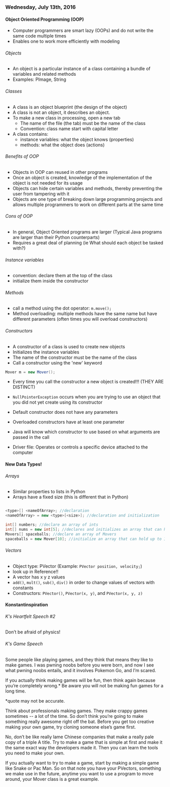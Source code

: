 ### Wednesday, July 13th, 2016

#### Object Oriented Programming (OOP)
* Computer programmers are smart lazy (OOPs) and do not write the same code multiple times
* Enables one to work more efficiently with modeling

###### Objects
* An object is a particular instance of a class containing a bundle of variables and related methods
* Examples: PImage, String

###### Classes 
* A class is an object blueprint (the design of the object) 
* A class is not an object, it describes an object.
* To make a new class in processing, open a new tab
  * The name of the file (the tab) must be the name of the class
  * Convention: class name start with capital letter
* A class contains:
  * instance variables: what the object knows (properties)
  * methods: what the object does (actions)

###### Benefits of OOP
* Objects in OOP can reused in other programs
* Once an object is created, knowledge of the implementation of the object is not needed for its usage
* Objects can hide certain variables and methods, thereby preventing the user from tampering with it
* Objects are one type of breaking down large programming projects and allows multiple programmers to work on different parts at the same time

###### Cons of OOP
* In general, Object Oriented programs are larger (Typical Java programs are larger than their Python counterparts)
* Requires a great deal of planning (ie What should each object be tasked with?)

###### Instance variables
* convention: declare them at the top of the class
* initialize them inside the constructor

###### Methods
* call a method using the dot operator: `m.move();`
* Method overloading: multiple methods have the same name but have different parameters (often times you will overload constructors)

###### Constructors
* A constructor of a class is used to create new objects
* Initializes the instance variables
* The name of the constructor must be the name of the class
* Call a constructor using the 'new' keyword
```java
Mover m = new Mover();
```
* Every time you call the constructor a new object is created!!! (THEY ARE DISTINCT)
* `NullPointerException` occurs when you are trying to use an object that you did not yet create using its constructor
* Default constructor does not have any parameters
* Overloaded constructors have at least one parameter
* Java will know which constructor to use based on what arguments are passed in the call


* Driver file: Operates or controls a specific device attached to the computer 

#### New Data Types!

###### Arrays
* Similar properties to lists in Python
* Arrays have a fixed size (this is different that in Python)
```java

<type>[] <nameOfArray>; //declaration
<nameOfArray> = new <type>[<size>]; //declaration and initialization

int[] numbers; //declare an array of ints
int[] nums = new int[5]; //declares and initializes an array that can hold up to 5 ints
Movers[] spaceballs; //declare an array of Movers
spaceballs = new Mover[10]; //initialize an array that can hold up to 10 Movers (doesn’t construct any Movers)

```
###### Vectors
* Object type: PVector (Example: `PVector position, velocity;`)
* look up in Reference!!
* A vector has x y z values
* `add()`, `mult()`, `sub()`, `div()` in order to change values of vectors with constants
* Constructors: `PVector()`, `PVector(x, y)`, and `PVector(x, y, z)`


#### Konstantinspiration

###### K's Heartfelt Speech #2
Don’t be afraid of physics!

###### K's Game Speech
Some people like playing games, and they think that means they like to make games. I was pwning noobs before you were born, and now I see what pwning noobs entails, and it involves Pokemon Go, and I’m scared.

If you actually think making games will be fun, then think again because you’re completely wrong.* Be aware you will not be making fun games for a long time.

*quote may not be accurate.

Think about professionals making games. They make crappy games sometimes -- a lot of the time. So don’t think you’re going to make something really awesome right off the bat. Before you get too creative making your own game, try cloning someone else’s game first.

No, don’t be like really lame Chinese companies that make a really pale copy of a triple A title. Try to make a game that is simple at first and make it the same exact way the developers made it. Then you can learn the tools you need to make your own.

If you actually want to try to make a game, start by making a simple game like Snake or Pac Man. So on that note you have your PVectors, something we make use in the future, anytime you want to use a program to move around, your Mover class is a great example.
